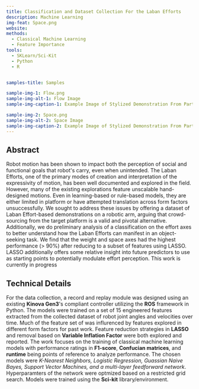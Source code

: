 ```yaml
---
title: Classification and Dataset Collection For the Laban Efforts 
description: Machine Learning
img-feat: Space.png
website: 
methods:
  - Classical Machine Learning
  - Feature Importance
tools:
  - SKLearn/Sci-Kit
  - Python
  - R


samples-title: Samples

sample-img-1: Flow.png
sample-img-alt-1: Flow Image 
sample-img-caption-1: Example Image of Stylized Demonstration From Participant (Flow)

sample-img-2: Space.png
sample-img-alt-2: Space Image 
sample-img-caption-2: Example Image of Stylized Demonstration From Participant (Space)
---
```



## Abstract
Robot motion has been shown to impact both the perception of social and functional goals that robot's carry, even when unintended. The Laban Efforts, one of the primary modes of creation and interpretation of the expressivity of motion, has been well documented and explored in the field. However, many of the existing explorations feature unscalable hand-designed motions. Even in learning-based or rule-based models, they are either limited in platform or have attempted translation across form factors unsuccessfully. We sought to address these issues by offering a dataset of Laban Effort-based demonstrations on a robotic arm, arguing that crowd-sourcing from the target platform is a valid and pivotal alternative. Additionally, we do preliminary analysis of a classification on the effort axes to better understand how the Laban Efforts can manifest in an object-seeking task. We find that the weight and space axes had the highest performance (> 90%) after reducing to a subset of features using LASSO. LASSO additionally offers some relative insight into future predictors to use as starting points to potentially modulate effort perception. This work is currently in progress


## Technical Details
For the data collection, a record and replay module was designed using an existing **Kinova Gen3**'s compliant controller utilizing the **ROS** framework in Python. The models were trained on a set of 15 engineered features extracted from the collected dataset of robot joint angles and velocities over time. Much of the feature set of was influrenced by features explored in different form factors for past work. Feature reduction strategies in **LASSO** and removal based on **Variable Inflation Factor** were both explored and reported. The work focuses on the training of classical machine learning models  with performance ratings in **F1-score**, **Confucian matrices**, and **runtime** being points of reference to analyze performance. The chosen models were *K-Nearest Neighbors, Logistic Regression, Guassian Naive Bayes, Support Vector Machines, and a multi-layer feedforward network*. Hyperparamters of the network were optmized based on  a restricted grid search. Models were trained using the **Sci-kit** library/environment. 